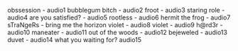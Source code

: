 obssession - audio1
bubblegum bitch - audio2
froot - audio3
staring role - audio4
are you satisfied? - audio5
rootless - audio6
hermit the frog - audio7
sTraNgeRs - bring me the horizon violet - audio8
violet - audio9
h@rd3r - audio10
maneater - audio11
out of the woods - audio12
bejeweled - audio13
duvet - audio14
what you waiting for? audio15
